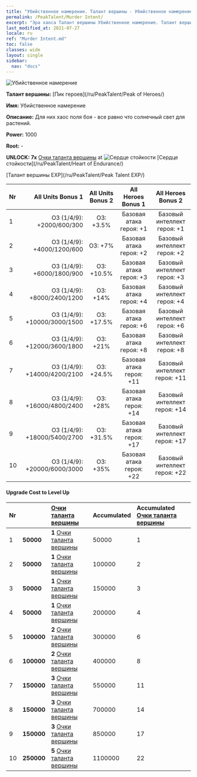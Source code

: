 ```yaml
---
title: "Убийственное намерение. Талант вершины - Убийственное намерение"
permalink: /PeakTalent/Murder Intent/
excerpt: "Эра хаоса Талант вершины Убийственное намерение. Талант вершины Убийственное намерение. Убийственное намерение"
last_modified_at: 2021-07-27
locale: ru
ref: "Murder Intent.md"
toc: false
classes: wide
layout: single
sidebar:
  nav: "docs"
---
```


  ![Убийственное намерение](/images/pt/talent_1007.png)

  **Талант вершины:** [Пик героев](/ru/PeakTalent/Peak of Heroes/)

  **Имя:** Убийственное намерение

  **Описание:** Для них хаос поля боя - все равно что солнечный свет для растений.

  **Power:** 1000

  **Root:** -

  **UNLOCK: 7x** [Очки таланта вершины](/ItemsRU/con_934/) at ![Сердце стойкости](/images/pt/talent_1002.png) [Сердце стойкости](/ru/PeakTalent/Heart of Endurance/)

  [Талант вершины EXP](/ru/PeakTalent/Peak Talent EXP/)

  | Nr | All Units Bonus 1 | All Units Bonus 2 | All Heroes Bonus 1 | All Heroes Bonus 2 |
  |:---|--------------:|:-------------:|:-------------:|:-------------:|
  | 1 | ОЗ (1/4/9): +2000/600/300 | ОЗ: +3.5% | Базовая атака героя: +1 | Базовый интеллект героя: +1 |
  | 2 | ОЗ (1/4/9): +4000/1200/600 | ОЗ: +7% | Базовая атака героя: +2 | Базовый интеллект героя: +2 |
  | 3 | ОЗ (1/4/9): +6000/1800/900 | ОЗ: +10.5% | Базовая атака героя: +3 | Базовый интеллект героя: +3 |
  | 4 | ОЗ (1/4/9): +8000/2400/1200 | ОЗ: +14% | Базовая атака героя: +4 | Базовый интеллект героя: +4 |
  | 5 | ОЗ (1/4/9): +10000/3000/1500 | ОЗ: +17.5% | Базовая атака героя: +6 | Базовый интеллект героя: +6 |
  | 6 | ОЗ (1/4/9): +12000/3600/1800 | ОЗ: +21% | Базовая атака героя: +8 | Базовый интеллект героя: +8 |
  | 7 | ОЗ (1/4/9): +14000/4200/2100 | ОЗ: +24.5% | Базовая атака героя: +11 | Базовый интеллект героя: +11 |
  | 8 | ОЗ (1/4/9): +16000/4800/2400 | ОЗ: +28% | Базовая атака героя: +14 | Базовый интеллект героя: +14 |
  | 9 | ОЗ (1/4/9): +18000/5400/2700 | ОЗ: +31.5% | Базовая атака героя: +17 | Базовый интеллект героя: +17 |
  | 10 | ОЗ (1/4/9): +20000/6000/3000 | ОЗ: +35% | Базовая атака героя: +22 | Базовый интеллект героя: +22 |


#### Upgrade Cost to Level Up

  | Nr | <i class="fas fa-coins"/> | [Очки таланта вершины](/ItemsRU/con_934/) | Accumulated <i class="fas fa-coins"/> | Accumulated [Очки таланта вершины](/ItemsRU/con_934/) |
  |:---|:--------------|:-------------|:-------------|:-------------|
  | 1 | **50000** | **1** [Очки таланта вершины](/ItemsRU/con_934/) | 50000 | 1 |
  | 2 | **50000** | **1** [Очки таланта вершины](/ItemsRU/con_934/) | 100000 | 2 |
  | 3 | **50000** | **1** [Очки таланта вершины](/ItemsRU/con_934/) | 150000 | 3 |
  | 4 | **50000** | **1** [Очки таланта вершины](/ItemsRU/con_934/) | 200000 | 4 |
  | 5 | **100000** | **2** [Очки таланта вершины](/ItemsRU/con_934/) | 300000 | 6 |
  | 6 | **100000** | **2** [Очки таланта вершины](/ItemsRU/con_934/) | 400000 | 8 |
  | 7 | **150000** | **3** [Очки таланта вершины](/ItemsRU/con_934/) | 550000 | 11 |
  | 8 | **150000** | **3** [Очки таланта вершины](/ItemsRU/con_934/) | 700000 | 14 |
  | 9 | **150000** | **3** [Очки таланта вершины](/ItemsRU/con_934/) | 850000 | 17 |
  | 10 | **250000** | **5** [Очки таланта вершины](/ItemsRU/con_934/) | 1100000 | 22 |
